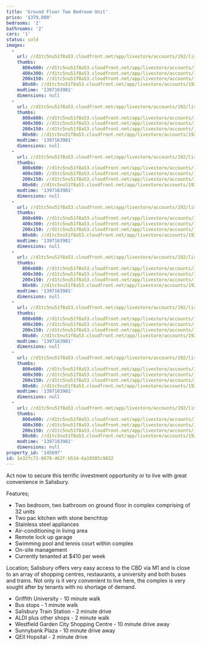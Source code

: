 ```yaml
---
title: 'Ground Floor Two Bedroom Unit'
price: '$379,000'
bedrooms: '2'
bathrooms: '2'
cars: '1'
status: sold
images:
  -
    url: //d1tc5nu51f8a53.cloudfront.net/app/livestore/accounts/192/listings/97961/images/20140303121547-58522_8816588940_20140411030006.jpg
    thumbs:
      800x600: //d1tc5nu51f8a53.cloudfront.net/app/livestore/accounts/192/listings/97961/images/20140303121547-58522_8816588940_20140411030006_800x600.jpg
      400x300: //d1tc5nu51f8a53.cloudfront.net/app/livestore/accounts/192/listings/97961/images/20140303121547-58522_8816588940_20140411030006_400x300.jpg
      200x150: //d1tc5nu51f8a53.cloudfront.net/app/livestore/accounts/192/listings/97961/images/20140303121547-58522_8816588940_20140411030006_200x150.jpg
      80x60: //d1tc5nu51f8a53.cloudfront.net/app/livestore/accounts/192/listings/97961/images/20140303121547-58522_8816588940_20140411030006_80x60.jpg
    modtime: '1397163981'
    dimensions: null
  -
    url: //d1tc5nu51f8a53.cloudfront.net/app/livestore/accounts/192/listings/97961/images/20140303121508-49135_622914466_20140411030005.jpg
    thumbs:
      800x600: //d1tc5nu51f8a53.cloudfront.net/app/livestore/accounts/192/listings/97961/images/20140303121508-49135_622914466_20140411030005_800x600.jpg
      400x300: //d1tc5nu51f8a53.cloudfront.net/app/livestore/accounts/192/listings/97961/images/20140303121508-49135_622914466_20140411030005_400x300.jpg
      200x150: //d1tc5nu51f8a53.cloudfront.net/app/livestore/accounts/192/listings/97961/images/20140303121508-49135_622914466_20140411030005_200x150.jpg
      80x60: //d1tc5nu51f8a53.cloudfront.net/app/livestore/accounts/192/listings/97961/images/20140303121508-49135_622914466_20140411030005_80x60.jpg
    modtime: '1397163981'
    dimensions: null
  -
    url: //d1tc5nu51f8a53.cloudfront.net/app/livestore/accounts/192/listings/97961/images/20140303121532-43728_6634266875_20140411030005.jpg
    thumbs:
      800x600: //d1tc5nu51f8a53.cloudfront.net/app/livestore/accounts/192/listings/97961/images/20140303121532-43728_6634266875_20140411030005_800x600.jpg
      400x300: //d1tc5nu51f8a53.cloudfront.net/app/livestore/accounts/192/listings/97961/images/20140303121532-43728_6634266875_20140411030005_400x300.jpg
      200x150: //d1tc5nu51f8a53.cloudfront.net/app/livestore/accounts/192/listings/97961/images/20140303121532-43728_6634266875_20140411030005_200x150.jpg
      80x60: //d1tc5nu51f8a53.cloudfront.net/app/livestore/accounts/192/listings/97961/images/20140303121532-43728_6634266875_20140411030005_80x60.jpg
    modtime: '1397163981'
    dimensions: null
  -
    url: //d1tc5nu51f8a53.cloudfront.net/app/livestore/accounts/192/listings/97961/images/20140303121537-47896_5346174813_20140411030005.jpg
    thumbs:
      800x600: //d1tc5nu51f8a53.cloudfront.net/app/livestore/accounts/192/listings/97961/images/20140303121537-47896_5346174813_20140411030005_800x600.jpg
      400x300: //d1tc5nu51f8a53.cloudfront.net/app/livestore/accounts/192/listings/97961/images/20140303121537-47896_5346174813_20140411030005_400x300.jpg
      200x150: //d1tc5nu51f8a53.cloudfront.net/app/livestore/accounts/192/listings/97961/images/20140303121537-47896_5346174813_20140411030005_200x150.jpg
      80x60: //d1tc5nu51f8a53.cloudfront.net/app/livestore/accounts/192/listings/97961/images/20140303121537-47896_5346174813_20140411030005_80x60.jpg
    modtime: '1397163981'
    dimensions: null
  -
    url: //d1tc5nu51f8a53.cloudfront.net/app/livestore/accounts/192/listings/97961/images/20140303121553-77351_3650867063_20140411030005.jpg
    thumbs:
      800x600: //d1tc5nu51f8a53.cloudfront.net/app/livestore/accounts/192/listings/97961/images/20140303121553-77351_3650867063_20140411030005_800x600.jpg
      400x300: //d1tc5nu51f8a53.cloudfront.net/app/livestore/accounts/192/listings/97961/images/20140303121553-77351_3650867063_20140411030005_400x300.jpg
      200x150: //d1tc5nu51f8a53.cloudfront.net/app/livestore/accounts/192/listings/97961/images/20140303121553-77351_3650867063_20140411030005_200x150.jpg
      80x60: //d1tc5nu51f8a53.cloudfront.net/app/livestore/accounts/192/listings/97961/images/20140303121553-77351_3650867063_20140411030005_80x60.jpg
    modtime: '1397163981'
    dimensions: null
  -
    url: //d1tc5nu51f8a53.cloudfront.net/app/livestore/accounts/192/listings/97961/images/20140303121603-61958_3109651231_20140411030012.jpg
    thumbs:
      800x600: //d1tc5nu51f8a53.cloudfront.net/app/livestore/accounts/192/listings/97961/images/20140303121603-61958_3109651231_20140411030012_800x600.jpg
      400x300: //d1tc5nu51f8a53.cloudfront.net/app/livestore/accounts/192/listings/97961/images/20140303121603-61958_3109651231_20140411030012_400x300.jpg
      200x150: //d1tc5nu51f8a53.cloudfront.net/app/livestore/accounts/192/listings/97961/images/20140303121603-61958_3109651231_20140411030012_200x150.jpg
      80x60: //d1tc5nu51f8a53.cloudfront.net/app/livestore/accounts/192/listings/97961/images/20140303121603-61958_3109651231_20140411030012_80x60.jpg
    modtime: '1397163981'
    dimensions: null
  -
    url: //d1tc5nu51f8a53.cloudfront.net/app/livestore/accounts/192/listings/97961/images/20140303121518-41093_655798511_20140411030011.jpg
    thumbs:
      800x600: //d1tc5nu51f8a53.cloudfront.net/app/livestore/accounts/192/listings/97961/images/20140303121518-41093_655798511_20140411030011_800x600.jpg
      400x300: //d1tc5nu51f8a53.cloudfront.net/app/livestore/accounts/192/listings/97961/images/20140303121518-41093_655798511_20140411030011_400x300.jpg
      200x150: //d1tc5nu51f8a53.cloudfront.net/app/livestore/accounts/192/listings/97961/images/20140303121518-41093_655798511_20140411030011_200x150.jpg
      80x60: //d1tc5nu51f8a53.cloudfront.net/app/livestore/accounts/192/listings/97961/images/20140303121518-41093_655798511_20140411030011_80x60.jpg
    modtime: '1397163981'
    dimensions: null
  -
    url: //d1tc5nu51f8a53.cloudfront.net/app/livestore/accounts/192/listings/97961/images/20140303121526-91077_7289815163_20140411030011.jpg
    thumbs:
      800x600: //d1tc5nu51f8a53.cloudfront.net/app/livestore/accounts/192/listings/97961/images/20140303121526-91077_7289815163_20140411030011_800x600.jpg
      400x300: //d1tc5nu51f8a53.cloudfront.net/app/livestore/accounts/192/listings/97961/images/20140303121526-91077_7289815163_20140411030011_400x300.jpg
      200x150: //d1tc5nu51f8a53.cloudfront.net/app/livestore/accounts/192/listings/97961/images/20140303121526-91077_7289815163_20140411030011_200x150.jpg
      80x60: //d1tc5nu51f8a53.cloudfront.net/app/livestore/accounts/192/listings/97961/images/20140303121526-91077_7289815163_20140411030011_80x60.jpg
    modtime: '1397163981'
    dimensions: null
property_id: '145697'
id: 1e32fc72-8678-462f-b534-6a19385c9832
---
```

Act now to secure this terrific investment opportunity or to live with great convenience in Salisbury.

Features;
* Two bedroom, two bathroom on ground floor in complex comprising of 32 units
* Two pac kitchen with stone benchtop
* Stainless steel appliances
* Air-conditioning in living area
* Remote lock up garage
* Swimming pool and tennis court within complex
* On-site management
* Currently tenanted at $410 per week

Location;
Salisbury offers very easy access to the CBD via M1 and is close to an array of shopping centres, restaurants, a university and both buses and trains. Not only is it very convenient to live here, the complex is very sought after by tenants with no shortage of demand.

* Griffith University - 10 minute walk
* Bus stops - 1 minute walk
* Salisbury Train Station - 2 minute drive
* ALDI plus other shops - 2 minute walk
* Westfield Garden City Shopping Centre - 10 minute drive away
* Sunnybank Plaza - 10 minute drive away
* QEII Hopsital - 2 minute drive